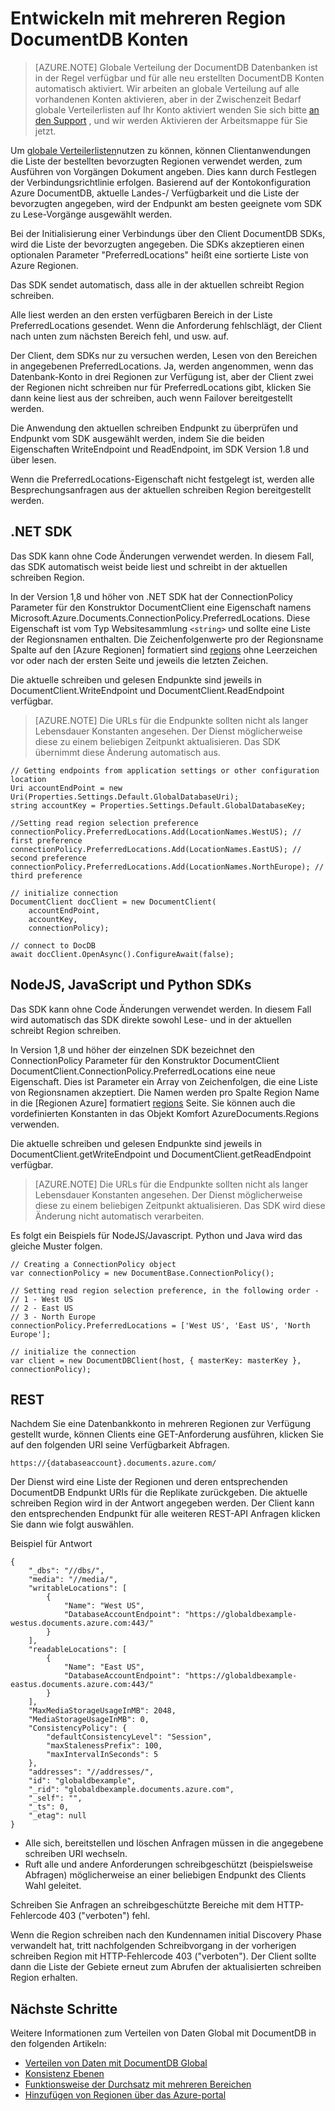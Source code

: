 <properties
   pageTitle="Entwickeln mit mehreren Bereichen in DocumentDB | Microsoft Azure"
   description="Erfahren Sie, wie Sie Ihre Daten in mehreren Bereichen von Azure DocumentDB, eine vollständig verwaltete NoSQL-Datenbank-Dienst zugreifen."
   services="documentdb"
   documentationCenter=""
   authors="kiratp"
   manager="jhubbard"
   editor=""/>

<tags
   ms.service="documentdb"
   ms.devlang="multiple"
   ms.topic="article"
   ms.tgt_pltfrm="na"
   ms.workload="na"
   ms.date="10/25/2016"
   ms.author="kipandya"/>
   
# <a name="developing-with-multi-region-documentdb-accounts"></a>Entwickeln mit mehreren Region DocumentDB Konten

> [AZURE.NOTE] Globale Verteilung der DocumentDB Datenbanken ist in der Regel verfügbar und für alle neu erstellten DocumentDB Konten automatisch aktiviert. Wir arbeiten an globale Verteilung auf alle vorhandenen Konten aktivieren, aber in der Zwischenzeit Bedarf globale Verteilerlisten auf Ihr Konto aktiviert wenden Sie sich bitte [an den Support](https://portal.azure.com/?#blade/Microsoft_Azure_Support/HelpAndSupportBlade) , und wir werden Aktivieren der Arbeitsmappe für Sie jetzt.

Um [globale Verteilerlisten](documentdb-distribute-data-globally.md)nutzen zu können, können Clientanwendungen die Liste der bestellten bevorzugten Regionen verwendet werden, zum Ausführen von Vorgängen Dokument angeben. Dies kann durch Festlegen der Verbindungsrichtlinie erfolgen. Basierend auf der Kontokonfiguration Azure DocumentDB, aktuelle Landes-/ Verfügbarkeit und die Liste der bevorzugten angegeben, wird der Endpunkt am besten geeignete vom SDK zu Lese-Vorgänge ausgewählt werden. 

Bei der Initialisierung einer Verbindungs über den Client DocumentDB SDKs, wird die Liste der bevorzugten angegeben. Die SDKs akzeptieren einen optionalen Parameter "PreferredLocations" heißt eine sortierte Liste von Azure Regionen.

Das SDK sendet automatisch, dass alle in der aktuellen schreibt Region schreiben. 

Alle liest werden an den ersten verfügbaren Bereich in der Liste PreferredLocations gesendet. Wenn die Anforderung fehlschlägt, der Client nach unten zum nächsten Bereich fehl, und usw. auf. 

Der Client, dem SDKs nur zu versuchen werden, Lesen von den Bereichen in angegebenen PreferredLocations. Ja, werden angenommen, wenn das Datenbank-Konto in drei Regionen zur Verfügung ist, aber der Client zwei der Regionen nicht schreiben nur für PreferredLocations gibt, klicken Sie dann keine liest aus der schreiben, auch wenn Failover bereitgestellt werden.

Die Anwendung den aktuellen schreiben Endpunkt zu überprüfen und Endpunkt vom SDK ausgewählt werden, indem Sie die beiden Eigenschaften WriteEndpoint und ReadEndpoint, im SDK Version 1.8 und über lesen. 

Wenn die PreferredLocations-Eigenschaft nicht festgelegt ist, werden alle Besprechungsanfragen aus der aktuellen schreiben Region bereitgestellt werden. 


## <a name="net-sdk"></a>.NET SDK
Das SDK kann ohne Code Änderungen verwendet werden. In diesem Fall, das SDK automatisch weist beide liest und schreibt in der aktuellen schreiben Region. 

In der Version 1,8 und höher von .NET SDK hat der ConnectionPolicy Parameter für den Konstruktor DocumentClient eine Eigenschaft namens Microsoft.Azure.Documents.ConnectionPolicy.PreferredLocations. Diese Eigenschaft ist vom Typ Websitesammlung `<string>` und sollte eine Liste der Regionsnamen enthalten. Die Zeichenfolgenwerte pro der Regionsname Spalte auf den [Azure Regionen] formatiert sind [ regions] ohne Leerzeichen vor oder nach der ersten Seite und jeweils die letzten Zeichen.

Die aktuelle schreiben und gelesen Endpunkte sind jeweils in DocumentClient.WriteEndpoint und DocumentClient.ReadEndpoint verfügbar.

> [AZURE.NOTE] Die URLs für die Endpunkte sollten nicht als langer Lebensdauer Konstanten angesehen. Der Dienst möglicherweise diese zu einem beliebigen Zeitpunkt aktualisieren. Das SDK übernimmt diese Änderung automatisch aus.

    // Getting endpoints from application settings or other configuration location
    Uri accountEndPoint = new Uri(Properties.Settings.Default.GlobalDatabaseUri);
    string accountKey = Properties.Settings.Default.GlobalDatabaseKey;

    //Setting read region selection preference 
    connectionPolicy.PreferredLocations.Add(LocationNames.WestUS); // first preference
    connectionPolicy.PreferredLocations.Add(LocationNames.EastUS); // second preference
    connectionPolicy.PreferredLocations.Add(LocationNames.NorthEurope); // third preference

    // initialize connection
    DocumentClient docClient = new DocumentClient(
        accountEndPoint,
        accountKey,
        connectionPolicy);

    // connect to DocDB 
    await docClient.OpenAsync().ConfigureAwait(false);


## <a name="nodejs-javascript-and-python-sdks"></a>NodeJS, JavaScript und Python SDKs
Das SDK kann ohne Code Änderungen verwendet werden. In diesem Fall wird automatisch das SDK direkte sowohl Lese- und in der aktuellen schreibt Region schreiben. 

In Version 1,8 und höher der einzelnen SDK bezeichnet den ConnectionPolicy Parameter für den Konstruktor DocumentClient DocumentClient.ConnectionPolicy.PreferredLocations eine neue Eigenschaft. Dies ist Parameter ein Array von Zeichenfolgen, die eine Liste von Regionsnamen akzeptiert. Die Namen werden pro Spalte Region Name in die [Regionen Azure] formatiert [ regions] Seite. Sie können auch die vordefinierten Konstanten in das Objekt Komfort AzureDocuments.Regions verwenden.

Die aktuelle schreiben und gelesen Endpunkte sind jeweils in DocumentClient.getWriteEndpoint und DocumentClient.getReadEndpoint verfügbar.

> [AZURE.NOTE] Die URLs für die Endpunkte sollten nicht als langer Lebensdauer Konstanten angesehen. Der Dienst möglicherweise diese zu einem beliebigen Zeitpunkt aktualisieren. Das SDK wird diese Änderung nicht automatisch verarbeiten.

Es folgt ein Beispiels für NodeJS/Javascript. Python und Java wird das gleiche Muster folgen.

    // Creating a ConnectionPolicy object
    var connectionPolicy = new DocumentBase.ConnectionPolicy();
    
    // Setting read region selection preference, in the following order -
    // 1 - West US
    // 2 - East US
    // 3 - North Europe
    connectionPolicy.PreferredLocations = ['West US', 'East US', 'North Europe'];
    
    // initialize the connection
    var client = new DocumentDBClient(host, { masterKey: masterKey }, connectionPolicy);


## <a name="rest"></a>REST 
Nachdem Sie eine Datenbankkonto in mehreren Regionen zur Verfügung gestellt wurde, können Clients eine GET-Anforderung ausführen, klicken Sie auf den folgenden URI seine Verfügbarkeit Abfragen.

    https://{databaseaccount}.documents.azure.com/

Der Dienst wird eine Liste der Regionen und deren entsprechenden DocumentDB Endpunkt URIs für die Replikate zurückgeben. Die aktuelle schreiben Region wird in der Antwort angegeben werden. Der Client kann den entsprechenden Endpunkt für alle weiteren REST-API Anfragen klicken Sie dann wie folgt auswählen.

Beispiel für Antwort

    {
        "_dbs": "//dbs/",
        "media": "//media/",
        "writableLocations": [
            {
                "Name": "West US",
                "DatabaseAccountEndpoint": "https://globaldbexample-westus.documents.azure.com:443/"
            }
        ],
        "readableLocations": [
            {
                "Name": "East US",
                "DatabaseAccountEndpoint": "https://globaldbexample-eastus.documents.azure.com:443/"
            }
        ],
        "MaxMediaStorageUsageInMB": 2048,
        "MediaStorageUsageInMB": 0,
        "ConsistencyPolicy": {
            "defaultConsistencyLevel": "Session",
            "maxStalenessPrefix": 100,
            "maxIntervalInSeconds": 5
        },
        "addresses": "//addresses/",
        "id": "globaldbexample",
        "_rid": "globaldbexample.documents.azure.com",
        "_self": "",
        "_ts": 0,
        "_etag": null
    }


-   Alle sich, bereitstellen und löschen Anfragen müssen in die angegebene schreiben URI wechseln.
-   Ruft alle und andere Anforderungen schreibgeschützt (beispielsweise Abfragen) möglicherweise an einer beliebigen Endpunkt des Clients Wahl geleitet.

Schreiben Sie Anfragen an schreibgeschützte Bereiche mit dem HTTP-Fehlercode 403 ("verboten") fehl.

Wenn die Region schreiben nach den Kundennamen initial Discovery Phase verwandelt hat, tritt nachfolgenden Schreibvorgang in der vorherigen schreiben Region mit HTTP-Fehlercode 403 ("verboten"). Der Client sollte dann die Liste der Gebiete erneut zum Abrufen der aktualisierten schreiben Region erhalten.

## <a name="next-steps"></a>Nächste Schritte

Weitere Informationen zum Verteilen von Daten Global mit DocumentDB in den folgenden Artikeln:

- [Verteilen von Daten mit DocumentDB Global](documentdb-distribute-data-globally.md)
- [Konsistenz Ebenen](documentdb-consistency-levels.md)
- [Funktionsweise der Durchsatz mit mehreren Bereichen](documentdb-manage.md#how-throughput-works-with-multiple-regions)
- [Hinzufügen von Regionen über das Azure-portal](documentdb-portal-global-replication.md)

[regions]: https://azure.microsoft.com/regions/ 
